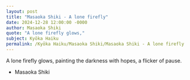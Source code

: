 ```yaml
---
layout: post
title: "Masaoka Shiki - A lone firefly"
date: 2024-12-28 12:00:00 -0000
author: Masaoka Shiki
quote: "A lone firefly glows,"
subject: Kyōka Haiku
permalink: /Kyōka Haiku/Masaoka Shiki/Masaoka Shiki - A lone firefly
---
```


A lone firefly glows,
  painting the darkness with hopes,
  a flicker of pause.

- Masaoka Shiki
